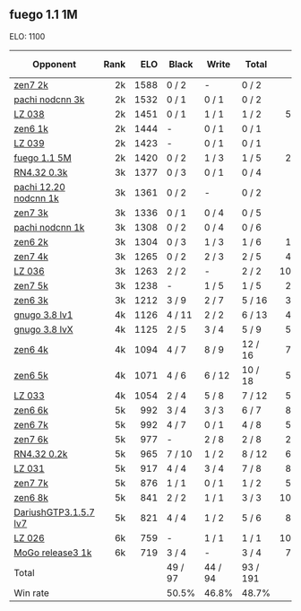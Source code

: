 ## fuego 1.1 1M ##

ELO: 1100

Opponent | Rank | ELO | Black | Write | Total | Win rate
---------|-----:|----:|-------|-------|-------|-------:
[zen7 2k](zen7%202k.md) | 2k | 1588 | 0 / 2 | - | 0 / 2 | 0.0%
[pachi nodcnn 3k](pachi%20nodcnn%203k.md) | 2k | 1532 | 0 / 1 | 0 / 1 | 0 / 2 | 0.0%
[LZ 038](LZ%20038.md) | 2k | 1451 | 0 / 1 | 1 / 1 | 1 / 2 | 50.0%
[zen6 1k](zen6%201k.md) | 2k | 1444 | - | 0 / 1 | 0 / 1 | 0.0%
[LZ 039](LZ%20039.md) | 2k | 1423 | - | 0 / 1 | 0 / 1 | 0.0%
[fuego 1.1 5M](fuego%201.1%205M.md) | 2k | 1420 | 0 / 2 | 1 / 3 | 1 / 5 | 20.0%
[RN4.32 0.3k](RN4.32%200.3k.md) | 3k | 1377 | 0 / 3 | 0 / 1 | 0 / 4 | 0.0%
[pachi 12.20 nodcnn 1k](pachi%2012.20%20nodcnn%201k.md) | 3k | 1361 | 0 / 2 | - | 0 / 2 | 0.0%
[zen7 3k](zen7%203k.md) | 3k | 1336 | 0 / 1 | 0 / 4 | 0 / 5 | 0.0%
[pachi nodcnn 1k](pachi%20nodcnn%201k.md) | 3k | 1308 | 0 / 2 | 0 / 4 | 0 / 6 | 0.0%
[zen6 2k](zen6%202k.md) | 3k | 1304 | 0 / 3 | 1 / 3 | 1 / 6 | 16.7%
[zen7 4k](zen7%204k.md) | 3k | 1265 | 0 / 2 | 2 / 3 | 2 / 5 | 40.0%
[LZ 036](LZ%20036.md) | 3k | 1263 | 2 / 2 | - | 2 / 2 | 100.0%
[zen7 5k](zen7%205k.md) | 3k | 1238 | - | 1 / 5 | 1 / 5 | 20.0%
[zen6 3k](zen6%203k.md) | 3k | 1212 | 3 / 9 | 2 / 7 | 5 / 16 | 31.3%
[gnugo 3.8 lv1](gnugo%203.8%20lv1.md) | 4k | 1126 | 4 / 11 | 2 / 2 | 6 / 13 | 46.2%
[gnugo 3.8 lvX](gnugo%203.8%20lvX.md) | 4k | 1125 | 2 / 5 | 3 / 4 | 5 / 9 | 55.6%
[zen6 4k](zen6%204k.md) | 4k | 1094 | 4 / 7 | 8 / 9 | 12 / 16 | 75.0%
[zen6 5k](zen6%205k.md) | 4k | 1071 | 4 / 6 | 6 / 12 | 10 / 18 | 55.6%
[LZ 033](LZ%20033.md) | 4k | 1054 | 2 / 4 | 5 / 8 | 7 / 12 | 58.3%
[zen6 6k](zen6%206k.md) | 5k | 992 | 3 / 4 | 3 / 3 | 6 / 7 | 85.7%
[zen6 7k](zen6%207k.md) | 5k | 992 | 4 / 7 | 0 / 1 | 4 / 8 | 50.0%
[zen7 6k](zen7%206k.md) | 5k | 977 | - | 2 / 8 | 2 / 8 | 25.0%
[RN4.32 0.2k](RN4.32%200.2k.md) | 5k | 965 | 7 / 10 | 1 / 2 | 8 / 12 | 66.7%
[LZ 031](LZ%20031.md) | 5k | 917 | 4 / 4 | 3 / 4 | 7 / 8 | 87.5%
[zen7 7k](zen7%207k.md) | 5k | 876 | 1 / 1 | 0 / 1 | 1 / 2 | 50.0%
[zen6 8k](zen6%208k.md) | 5k | 841 | 2 / 2 | 1 / 1 | 3 / 3 | 100.0%
[DariushGTP3.1.5.7 lv7](DariushGTP3.1.5.7%20lv7.md) | 5k | 821 | 4 / 4 | 1 / 2 | 5 / 6 | 83.3%
[LZ 026](LZ%20026.md) | 6k | 759 | - | 1 / 1 | 1 / 1 | 100.0%
[MoGo release3 1k](MoGo%20release3%201k.md) | 6k | 719 | 3 / 4 | - | 3 / 4 | 75.0%
Total | | | 49 / 97 | 44 / 94 | 93 / 191 | 
Win rate| | | 50.5% | 46.8% | 48.7% | 
